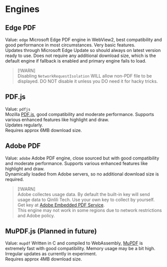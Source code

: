 # Engines
## Edge PDF
Value: `edge`
Microsoft Edge PDF engine in WebView2, best compatibility and good performance in most circumstances. Very basic features.  
Updates through Microsoft Edge Update so should always on latest version ready to use.
Does not require any additional download size, which is the default engine if fallback is enabled and primary engine fails to load.  
> [!WARN]  
> Disabling `NetworkRequestIsolation` WILL allow non-PDF file to be displayed. DO NOT disable it unless you DO need it for hacky tricks.  
## PDF.js
Value: `pdfjs`  
Mozilla [PDF.js](https://mozilla.github.io/pdf.js/), good compatibility and moderate performance. Supports various enhanced features like highlight and draw.  
Updates regularly.  
Requires approx 6MB download size.  
## Adobe PDF
Value: `adobe`
Adobe PDF engine, close sourced but with good compatibility and moderate performance. Supports various enhanced features like highlight and draw.  
Dynamically loaded from Adobe servers, so no additional download size is required.  
> [!WARN]  
> Adobe collectes usage data. By default the built-in key will send usage data to Qinlili Tech. Use your own key to collect by yourself.  
> Get key at [Adobe Embedded PDF Service](https://developer.adobe.com/document-services/apis/pdf-embed/).  
> This engine may not work in some regions due to network restrictions and Adobe policy.  
## MuPDF.js (Planned in future)
Value: `mupdf`
Written in C and compiled to WebAssembly, [MuPDF](http://www.mupdf.com/) is extremely fast with good compatibility. Memory usage may be a bit high.  
Irregular updates as currently in experiment.  
Requires approx 4MB download size.